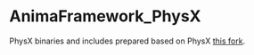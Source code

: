 # AnimaFramework_PhysX

PhysX binaries and includes prepared based on PhysX [this fork](https://github.com/zillemarco/PhysX).
